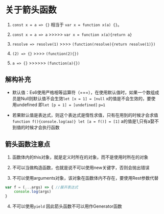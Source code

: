 # 关于箭头函数
1. `const x = a => {}` 相当于 `var x = function x(a) {}`。

2. `const x = a => a` >>>>> `var x = function x(a){return a}`

3. `resolve => resolve(1)` >>>> `(function(resolve){return resolve(1)})`

4. `(2) => {}` >>>>  `(function(2){})`

5. `a => {}` >>>>>> `(function(a){})`


## 解构补充

* 默认值：Es6使用严格相等运算符（===），在使用默认值时，如果一个数组成员是Null则默认值不会生效`let [x = 1] = [null` x的值是不会生效的，要使用undefined 即`let [p = 1] = [undefined]`  `p=1`

* 若果默认值是表达式，则这个表达式是惰性求值，只有在用到的时候才会求值`function f(){console.log(aa)} let [a = f()] = [1]` a的值是1,只有a娶不到值的时候才会执行函数


## 箭头函数注意点

1. 函数体内的this对象，就是定义时所在的对象，而不是使用时所在的对象

2. 不可以当做构造函数，也就是说不可以使用new关键字，否则会抛出错误

3. 不可以使用arguments对象，该对象在函数体内不存在，要使用Rest参数代替

````javascript
var f = (...args) => { //展开表达式
    console.log(args)
}
````

4. 不可以使用`yield` 因此箭头函数不可以用作Generator函数
